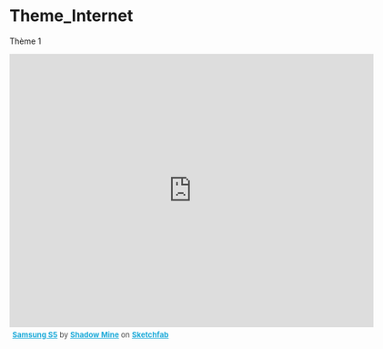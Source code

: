 # Theme_Internet
Thème 1



<html>
  <body>

<div class="sketchfab-embed-wrapper"><iframe width="640" height="480" src="https://sketchfab.com/models/56ce2523e204473786f0fbd36307f4a5/embed?autospin=0.2&amp;autostart=1&amp;preload=1" frameborder="0" allow="autoplay; fullscreen; vr" mozallowfullscreen="true" webkitallowfullscreen="true"></iframe>

<p style="font-size: 13px; font-weight: normal; margin: 5px; color: #4A4A4A;">
    <a href="https://sketchfab.com/3d-models/samsung-s5-56ce2523e204473786f0fbd36307f4a5?utm_medium=embed&utm_source=website&utm_campaign=share-popup" target="_blank" style="font-weight: bold; color: #1CAAD9;">Samsung S5</a>
    by <a href="https://sketchfab.com/aisaac?utm_medium=embed&utm_source=website&utm_campaign=share-popup" target="_blank" style="font-weight: bold; color: #1CAAD9;">Shadow Mine</a>
    on <a href="https://sketchfab.com?utm_medium=embed&utm_source=website&utm_campaign=share-popup" target="_blank" style="font-weight: bold; color: #1CAAD9;">Sketchfab</a>
</p>
</div>

</html>
  </body>
